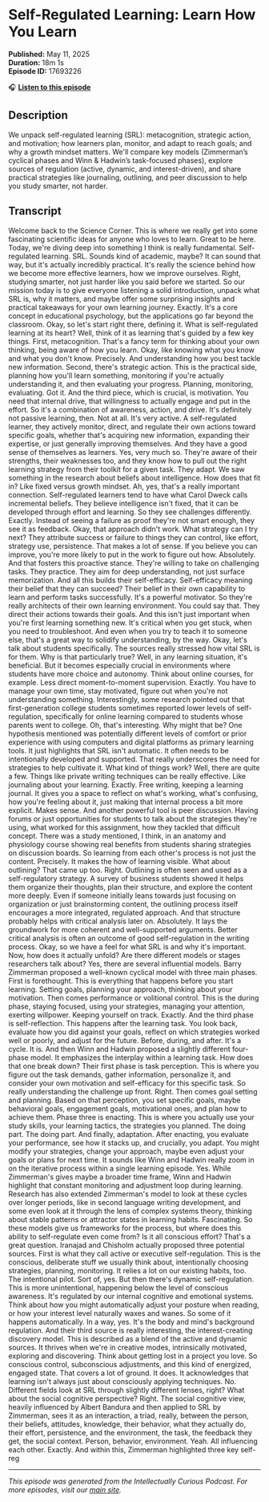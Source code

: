 # Self-Regulated Learning: Learn How You Learn

**Published:** May 11, 2025  
**Duration:** 18m 1s  
**Episode ID:** 17693226

🎧 **[Listen to this episode](https://intellectuallycurious.buzzsprout.com/2529712/episodes/17693226-self-regulated-learning-learn-how-you-learn)**

## Description

We unpack self-regulated learning (SRL): metacognition, strategic action, and motivation; how learners plan, monitor, and adapt to reach goals; and why a growth mindset matters. We'll compare key models (Zimmerman’s cyclical phases and Winn & Hadwin’s task-focused phases), explore sources of regulation (active, dynamic, and interest-driven), and share practical strategies like journaling, outlining, and peer discussion to help you study smarter, not harder.

## Transcript

Welcome back to the Science Corner. This is where we really get into some fascinating scientific ideas for anyone who loves to learn. Great to be here. Today, we're diving deep into something I think is really fundamental. Self-regulated learning. SRL. Sounds kind of academic, maybe? It can sound that way, but it's actually incredibly practical. It's really the science behind how we become more effective learners, how we improve ourselves. Right, studying smarter, not just harder like you said before we started. So our mission today is to give everyone listening a solid introduction, unpack what SRL is, why it matters, and maybe offer some surprising insights and practical takeaways for your own learning journey. Exactly. It's a core concept in educational psychology, but the applications go far beyond the classroom. Okay, so let's start right there, defining it. What is self-regulated learning at its heart? Well, think of it as learning that's guided by a few key things. First, metacognition. That's a fancy term for thinking about your own thinking, being aware of how you learn. Okay, like knowing what you know and what you don't know. Precisely. And understanding how you best tackle new information. Second, there's strategic action. This is the practical side, planning how you'll learn something, monitoring if you're actually understanding it, and then evaluating your progress. Planning, monitoring, evaluating. Got it. And the third piece, which is crucial, is motivation. You need that internal drive, that willingness to actually engage and put in the effort. So it's a combination of awareness, action, and drive. It's definitely not passive learning, then. Not at all. It's very active. A self-regulated learner, they actively monitor, direct, and regulate their own actions toward specific goals, whether that's acquiring new information, expanding their expertise, or just generally improving themselves. And they have a good sense of themselves as learners. Yes, very much so. They're aware of their strengths, their weaknesses too, and they know how to pull out the right learning strategy from their toolkit for a given task. They adapt. We saw something in the research about beliefs about intelligence. How does that fit in? Like fixed versus growth mindset. Ah, yes, that's a really important connection. Self-regulated learners tend to have what Carol Dweck calls incremental beliefs. They believe intelligence isn't fixed, that it can be developed through effort and learning. So they see challenges differently. Exactly. Instead of seeing a failure as proof they're not smart enough, they see it as feedback. Okay, that approach didn't work. What strategy can I try next? They attribute success or failure to things they can control, like effort, strategy use, persistence. That makes a lot of sense. If you believe you can improve, you're more likely to put in the work to figure out how. Absolutely. And that fosters this proactive stance. They're willing to take on challenging tasks. They practice. They aim for deep understanding, not just surface memorization. And all this builds their self-efficacy. Self-efficacy meaning their belief that they can succeed? Their belief in their own capability to learn and perform tasks successfully. It's a powerful motivator. So they're really architects of their own learning environment. You could say that. They direct their actions towards their goals. And this isn't just important when you're first learning something new. It's critical when you get stuck, when you need to troubleshoot. And even when you try to teach it to someone else, that's a great way to solidify understanding, by the way. Okay, let's talk about students specifically. The sources really stressed how vital SRL is for them. Why is that particularly true? Well, in any learning situation, it's beneficial. But it becomes especially crucial in environments where students have more choice and autonomy. Think about online courses, for example. Less direct moment-to-moment supervision. Exactly. You have to manage your own time, stay motivated, figure out when you're not understanding something. Interestingly, some research pointed out that first-generation college students sometimes reported lower levels of self-regulation, specifically for online learning compared to students whose parents went to college. Oh, that's interesting. Why might that be? One hypothesis mentioned was potentially different levels of comfort or prior experience with using computers and digital platforms as primary learning tools. It just highlights that SRL isn't automatic. It often needs to be intentionally developed and supported. That really underscores the need for strategies to help cultivate it. What kind of things work? Well, there are quite a few. Things like private writing techniques can be really effective. Like journaling about your learning. Exactly. Free writing, keeping a learning journal. It gives you a space to reflect on what's working, what's confusing, how you're feeling about it, just making that internal process a bit more explicit. Makes sense. And another powerful tool is peer discussion. Having forums or just opportunities for students to talk about the strategies they're using, what worked for this assignment, how they tackled that difficult concept. There was a study mentioned, I think, in an anatomy and physiology course showing real benefits from students sharing strategies on discussion boards. So learning from each other's process is not just the content. Precisely. It makes the how of learning visible. What about outlining? That came up too. Right. Outlining is often seen and used as a self-regulatory strategy. A survey of business students showed it helps them organize their thoughts, plan their structure, and explore the content more deeply. Even if someone initially leans towards just focusing on organization or just brainstorming content, the outlining process itself encourages a more integrated, regulated approach. And that structure probably helps with critical analysis later on. Absolutely. It lays the groundwork for more coherent and well-supported arguments. Better critical analysis is often an outcome of good self-regulation in the writing process. Okay, so we have a feel for what SRL is and why it's important. Now, how does it actually unfold? Are there different models or stages researchers talk about? Yes, there are several influential models. Barry Zimmerman proposed a well-known cyclical model with three main phases. First is forethought. This is everything that happens before you start learning. Setting goals, planning your approach, thinking about your motivation. Then comes performance or volitional control. This is the during phase, staying focused, using your strategies, managing your attention, exerting willpower. Keeping yourself on track. Exactly. And the third phase is self-reflection. This happens after the learning task. You look back, evaluate how you did against your goals, reflect on which strategies worked well or poorly, and adjust for the future. Before, during, and after. It's a cycle. It is. And then Winn and Hadwin proposed a slightly different four-phase model. It emphasizes the interplay within a learning task. How does that one break down? Their first phase is task perception. This is where you figure out the task demands, gather information, personalize it, and consider your own motivation and self-efficacy for this specific task. So really understanding the challenge up front. Right. Then comes goal setting and planning. Based on that perception, you set specific goals, maybe behavioral goals, engagement goals, motivational ones, and plan how to achieve them. Phase three is enacting. This is where you actually use your study skills, your learning tactics, the strategies you planned. The doing part. The doing part. And finally, adaptation. After enacting, you evaluate your performance, see how it stacks up, and crucially, you adapt. You might modify your strategies, change your approach, maybe even adjust your goals or plans for next time. It sounds like Winn and Hadwin really zoom in on the iterative process within a single learning episode. Yes. While Zimmerman's gives maybe a broader time frame, Winn and Hadwin highlight that constant monitoring and adjustment loop during learning. Research has also extended Zimmerman's model to look at these cycles over longer periods, like in second language writing development, and some even look at it through the lens of complex systems theory, thinking about stable patterns or attractor states in learning habits. Fascinating. So these models give us frameworks for the process, but where does this ability to self-regulate even come from? Is it all conscious effort? That's a great question. Iranajad and Chisholm actually proposed three potential sources. First is what they call active or executive self-regulation. This is the conscious, deliberate stuff we usually think about, intentionally choosing strategies, planning, monitoring. It relies a lot on our existing habits, too. The intentional pilot. Sort of, yes. But then there's dynamic self-regulation. This is more unintentional, happening below the level of conscious awareness. It's regulated by our internal cognitive and emotional systems. Think about how you might automatically adjust your posture when reading, or how your interest level naturally waxes and wanes. So some of it happens automatically. In a way, yes. It's the body and mind's background regulation. And their third source is really interesting, the interest-creating discovery model. This is described as a blend of the active and dynamic sources. It thrives when we're in creative modes, intrinsically motivated, exploring and discovering. Think about getting lost in a project you love. So conscious control, subconscious adjustments, and this kind of energized, engaged state. That covers a lot of ground. It does. It acknowledges that learning isn't always just about consciously applying techniques. No. Different fields look at SRL through slightly different lenses, right? What about the social cognitive perspective? Right. The social cognitive view, heavily influenced by Albert Bandura and then applied to SRL by Zimmerman, sees it as an interaction, a triad, really, between the person, their beliefs, attitudes, knowledge, their behavior, what they actually do, their effort, persistence, and the environment, the task, the feedback they get, the social context. Person, behavior, environment. Yeah. All influencing each other. Exactly. And within this, Zimmerman highlighted three key self-reg

---
*This episode was generated from the Intellectually Curious Podcast. For more episodes, visit our [main site](https://intellectuallycurious.buzzsprout.com).*
